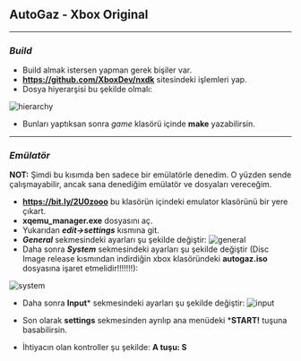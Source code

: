## **AutoGaz - Xbox Original**
--------------
###  ***Build***
- Build almak istersen yapman gerek bişiler var.
- **https://github.com/XboxDev/nxdk** sitesindeki işlemleri yap.
- Dosya hiyerarşisi bu şekilde olmalı:
 
![hierarchy](https://i.imgur.com/dtj5Pq1.png)
- Bunları yaptıksan sonra *game* klasörü içinde **make** yazabilirsin.
-----------------
### ***Emülatör***
**NOT:** Şimdi bu kısımda ben sadece bir emülatörle denedim. O yüzden sende çalışmayabilir, ancak sana denediğim emülatör ve dosyaları vereceğim.
- **https://bit.ly/2U0zooo** bu klasörün içindeki emulator klasörünü bir yere çıkart.
- **xqemu_manager.exe** dosyasını aç.
- Yukarıdan ***edit->settings*** kısmına git.
- ***General*** sekmesindeki ayarları şu şekilde değiştir:
![general](https://i.imgur.com/PtjLxGo.png)
- Daha sonra ***System*** sekmesindeki ayarları şu şekilde değiştir (Disc Image release kısmından indirdiğin xbox klasöründeki **autogaz.iso** dosyasına işaret etmelidir!!!!!!!):

![system](https://i.imgur.com/w5pO9qZ.png)
- Daha sonra **Input*** sekmesindeki ayarları şu şekilde değiştir:
![input](https://i.imgur.com/DkdbpYa.png)
- Son olarak **settings** sekmesinden ayrılıp ana menüdeki ***START!** tuşuna basabilirsin.

- İhtiyacın olan kontroller şu şekilde: **A tuşu: S**
